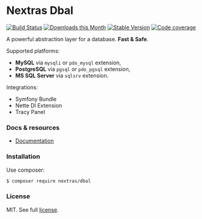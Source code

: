 Nextras Dbal
============

[![Build Status](https://github.com/nextras/dbal/workflows/Build/badge.svg?branch=master)](https://github.com/nextras/dbal/actions?query=workflow%3ABuild+branch%3Amaster)
[![Downloads this Month](https://img.shields.io/packagist/dm/nextras/dbal.svg?style=flat)](https://packagist.org/packages/nextras/dbal)
[![Stable Version](https://img.shields.io/packagist/v/nextras/dbal.svg?style=flat)](https://packagist.org/packages/nextras/dbal)
[![Code coverage](https://img.shields.io/coveralls/nextras/dbal.svg?style=flat)](https://coveralls.io/r/nextras/dbal)

A powerful abstraction layer for a database. **Fast & Safe**.

Supported platforms:
- **MySQL** via `mysqli` or `pdo_mysql` extension,
- **PostgreSQL** via `pgsql` or `pdo_pgsql` extension,
- **MS SQL Server** via `sqlsrv` extension.

Integrations:
- Symfony Bundle
- Nette DI Extension
- Tracy Panel

### Docs & resources

- [Documentation](https://nextras.org/dbal/docs)

### Installation

Use composer:

```bash
$ composer require nextras/dbal
```

### License

MIT. See full [license](license.md).
